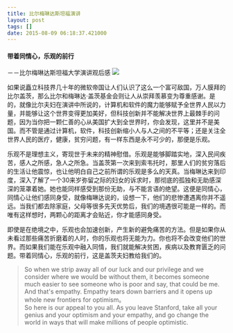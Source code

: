 ```yaml
---
title: 比尔梅琳达斯坦福演讲
layout: post
tags: []
date: 2015-08-09 06:18:37.421000
---
```

#### 带着同情心，乐观的前行
－－比尔梅琳达斯坦福大学演讲观后感
![]({{site.cdnurl}}/assets/yinshui/images/posts/2015/08/bill_melinda_standford.jpg)

如果说矗立科技界几十年的微软帝国让人们认识了这么一个富可敌国，万人膜拜的比尔盖茨，那么比尔和梅琳达·盖茨基金会则让人从崇拜羡慕变为尊重感谢。是的，就像比尔夫妇在演讲中所说的，计算机和软件的魔力能够赋予全世界人民以力量，并能够让这个世界变得更加美好，但科技创新并不能解决世界上最棘手的问题，因为当你把一颗仁善的心从美国扩大到全世界时，你会发现，这里并不是美国。而不管是通过计算机，软件，科技创新缩小人与人之间的不平等；还是关注全世界人民的医疗，健康，贫穷问题，有一样东西是永不可少的，那便是乐观。  

乐观不是理想主义，寄现世于未来的精神慰借。乐观是能够脚踏实地，深入民间疾苦，感人之所感，急人之所急。当盖茨第一次来到索韦托时，那里人们的贫穷落后的生活让他震惊，也让他明白自己之前所谓的乐观是多么的天真。当梅琳达来到印度，深入了解了一个30来岁弥留之际的妇女的诉求时，那彻底的孤独和无助感深深的笼罩着她。她也能同样感受到那份无助，与不能言语的绝望。这便是同情心，同情心让他们感同身受，就像梅琳达说的，设想一下，他们的悲惨遭遇离你并不遥远。当我们都去除家庭，父母等很多先天优势后，我们的境遇很可能是一样的。而唯有这样想时，两颗心的距离才会贴近，你才能感同身受。  

即使是在绝境之中，乐观也会加速创新，产生新的避免痛苦的方法。但是如果你从未看过那些痛苦折磨着的人时，你的乐观也将无能为力。你也将不会改变他们的世界。而如果我们能在乐观中融入同情，我们就能解决贫困，疾病以及教育匮乏的问题。带着同情心，乐观的前行，这是盖茨夫妇教给我们的。  

>So when we strip away all of our luck and our privilege and we consider where we would be without them, it becomes someone much easier to see someone who is poor and say, that could be me. And that's empathy. Empathy tears down barriers and it opens up whole new frontiers for optimism。  
So here is our appeal to you all. As you leave Stanford, take all your genius and your optimism and your empathy, and go change the world in ways that will make millions of people optimistic. 
